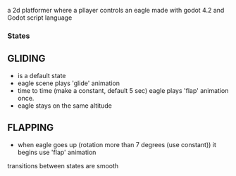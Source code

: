 a 2d platformer where a pllayer controls an eagle
made with godot 4.2 and Godot script language

### States

## GLIDING 
- is a default state
- eagle scene plays 'glide' animation 
- time to time (make a constant, default 5 sec) eagle plays 'flap' animation once.
- eagle stays on the same altitude


## FLAPPING 
- when eagle goes up (rotation more than 7 degrees (use constant)) it begins use 'flap' animation




transitions between states are smooth 
